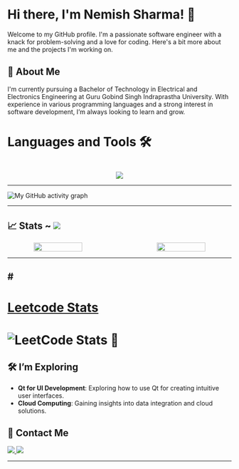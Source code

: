 
# Hi there, I'm Nemish Sharma! 👋

Welcome to my GitHub profile. I'm a passionate software engineer with a knack for problem-solving and a love for coding. Here's a bit more about me and the projects I'm working on.

## 🌟 About Me

I'm currently pursuing a Bachelor of Technology in Electrical and Electronics Engineering at Guru Gobind Singh Indraprastha University. With experience in various programming languages and a strong interest in software development, I’m always looking to learn and grow. 



# <h1>Languages and Tools 🛠<h1>
<p align="center">
  <a href="https://www.linkedin.com/in/nemish-sharma-a31b7821b/">
   <img src="https://skillicons.dev/icons?i=cpp,cmake,html,css,js,mongodb,react,pug,sass&perline=14"/>
  </a>
</p>


------

![My GitHub activity graph](https://github-readme-activity-graph.vercel.app/graph?username=NIKKU-29&theme=aqua)

------
## 📈 Stats ~ [![](https://visitcount.itsvg.in/api?id=codensity30&label=Profile%20Views&color=1&icon=0&pretty=true)](https://visitcount.itsvg.in)

<p align="center" style="display:flex;gap:50px">

  <img width="48%" height="25%" src="https://github-readme-stats.vercel.app/api?username=NIKKU-29&show_icons=true&theme=dark#gh-dark-mode-only" /> 

  <img width="48%"  height="50%" src="https://github-readme-streak-stats.herokuapp.com?user=NIKKU-29&theme=dark&border_radius=10&date_format=M%20j%5B%2C%20Y%5D" />
</p>

------


#<h1>[Leetcode Stats](https://leetcode.com/u/NIKKU29)<h1>
![LeetCode Stats 🤨](https://leetcard.jacoblin.cool/NIKKU29?ext=contest)
------

## 🛠️ I’m Exploring

- **Qt for UI Development**: Exploring how to use Qt for creating intuitive user interfaces.
- **Cloud Computing**: Gaining insights into data integration and cloud solutions.

## 📣 Contact Me
  <a href="https://www.linkedin.com/in/nemish-sharma-a31b7821b/">
   <img src="https://skillicons.dev/icons?i=linkedin&perline=14"/>
  </a>
   <a href="https://twitter.com/Nesh61839047">
   <img src="https://skillicons.dev/icons?i=twitter&perline=14"/>
  </a>



---
